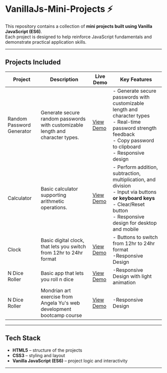 # VanillaJs-Mini-Projects ⚡

This repository contains a collection of **mini projects built using Vanilla JavaScript (ES6)**.  
Each project is designed to help reinforce JavaScript fundamentals and demonstrate practical application skills.

---

## Projects Included

| Project | Description | Live Demo | Key Features |
|---------|-------------|-----------|-----------|
| Random Password Generator | Generate secure random passwords with customizable length and character types. | [View Demo](https://gayatri-kumari.github.io/VanillaJs-Mini-Projects/random_password_generator/) | - Generate secure passwords with customizable length and character types<br>- Real-time password strength feedback<br>- Copy password to clipboard<br>- Responsive design |
| Calculator | Basic calculator supporting arithmetic operations. | [View Demo](https://gayatri-kumari.github.io/VanillaJs-Mini-Projects/calculator/) | - Perform addition, subtraction, multiplication, and division<br>- Input via buttons **or keyboard keys**<br>- Clear/Reset button<br>- Responsive design for desktop and mobile |
| Clock | Basic digital clock, that lets you switch from 12hr to 24hr format | [View Demo](https://gayatri-kumari.github.io/VanillaJs-Mini-Projects/clock) | - Buttons to switch from 12hr to 24hr format<br> -Responsive Design<br> 
| N Dice Roller | Basic app that lets you roll n dice | [View Demo](https://gayatri-kumari.github.io/VanillaJs-Mini-Projects/n-dice-roller) |  -Responsive Design with light animation<br> 
| N Dice Roller | Mondrian art exercise from Angela Yu's web development bootcamp course | [View Demo](https://gayatri-kumari.github.io/VanillaJs-Mini-Projects/singleMondrianArt/painting_responsive.html) |  -Responsive Design<br> 
 
---

## Tech Stack

- **HTML5** – structure of the projects  
- **CSS3** – styling and layout  
- **Vanilla JavaScript (ES6)** – project logic and interactivity  

---
 
